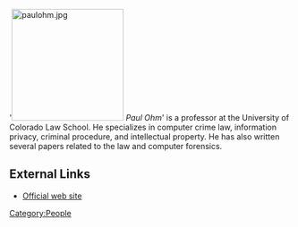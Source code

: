 '<img src="paulohm.jpg" title="paulohm.jpg" width="200"
alt="paulohm.jpg" /> *Paul Ohm*' is a professor at the University of
Colorado Law School. He specializes in computer crime law, information
privacy, criminal procedure, and intellectual property. He has also
written several papers related to the law and computer forensics.

## External Links

- [Official web site](http://paulohm.com/)

[Category:People](Category:People "wikilink")